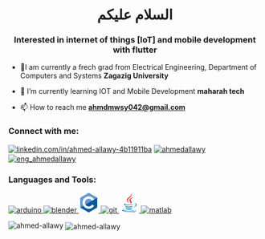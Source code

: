<h1 align="center">السلام عليكم</h1>
<h3 align="center">Interested in internet of things [IoT] and mobile development with flutter </h3>

- 🔭I am currently a frech grad from Electrical Engineering, Department of Computers and Systems **Zagazig University**

- 🌱 I’m currently learning IOT and Mobile Development **maharah tech**

- 📫 How to reach me **ahmdmwsy042@gmail.com**

<h3 align="left">Connect with me:</h3>
<p align="left">
<a href="https://www.linkedin.com/in/ahmed-allawy-4b11911ba" target="blank"><img align="center" src="https://raw.githubusercontent.com/rahuldkjain/github-profile-readme-generator/master/src/images/icons/Social/linked-in-alt.svg" alt="linkedin.com/in/ahmed-allawy-4b11911ba" height="30" width="40" /></a>
<a href="https://www.hackerrank.com/ahmedallawy" target="blank"><img align="center" src="https://raw.githubusercontent.com/rahuldkjain/github-profile-readme-generator/master/src/images/icons/Social/hackerrank.svg" alt="ahmedallawy" height="30" width="40" /></a>
<a href="https://codeforces.com/profile/eng_ahmedallawy" target="blank"><img align="center" src="https://raw.githubusercontent.com/rahuldkjain/github-profile-readme-generator/master/src/images/icons/Social/codeforces.svg" alt="eng_ahmedallawy" height="30" width="40" /></a>
</p>

<h3 align="left">Languages and Tools:</h3>
<p align="left"> <a href="https://www.arduino.cc/" target="_blank" rel="noreferrer"> <img src="https://cdn.worldvectorlogo.com/logos/arduino-1.svg" alt="arduino" width="40" height="40"/> </a> <a href="https://www.blender.org/" target="_blank" rel="noreferrer"> <img src="https://download.blender.org/branding/community/blender_community_badge_white.svg" alt="blender" width="40" height="40"/> </a> <a href="https://www.cprogramming.com/" target="_blank" rel="noreferrer"> <img src="https://raw.githubusercontent.com/devicons/devicon/master/icons/c/c-original.svg" alt="c" width="40" height="40"/> </a> <a href="https://git-scm.com/" target="_blank" rel="noreferrer"> <img src="https://www.vectorlogo.zone/logos/git-scm/git-scm-icon.svg" alt="git" width="40" height="40"/> </a> <a href="https://www.java.com" target="_blank" rel="noreferrer"> <img src="https://raw.githubusercontent.com/devicons/devicon/master/icons/java/java-original.svg" alt="java" width="40" height="40"/> </a> <a href="https://www.mathworks.com/" target="_blank" rel="noreferrer"> <img src="https://upload.wikimedia.org/wikipedia/commons/2/21/Matlab_Logo.png" alt="matlab" width="40" height="40"/> </a> </p>

<p><img align="left" src="https://github-readme-stats.vercel.app/api/top-langs?username=ahmed-allawy&show_icons=true&locale=en&layout=compact" alt="ahmed-allawy" /></p>

<p>&nbsp;<img align="center" src="https://github-readme-stats.vercel.app/api?username=ahmed-allawy&show_icons=true&locale=en" alt="ahmed-allawy" /></p>
